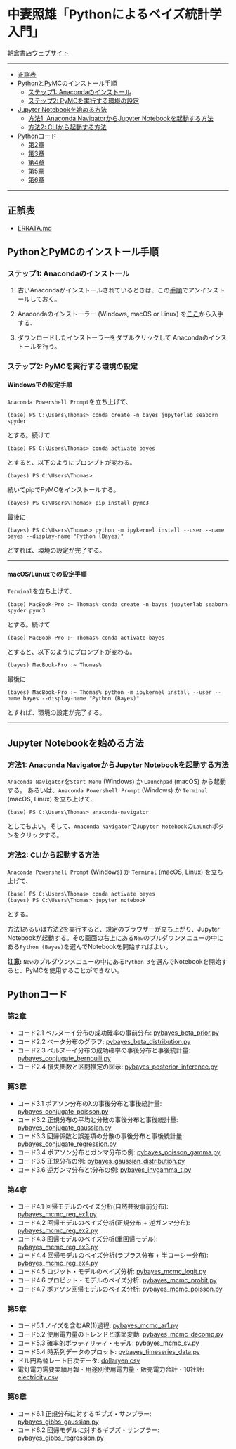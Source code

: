 # 中妻照雄「Pythonによるベイズ統計学入門」

[朝倉書店ウェブサイト](https://www.asakura.co.jp/books/isbn/978-4-254-12898-7/ "朝倉書店ウェブサイト")

---

+ [正誤表](ERRATA.md)
+ [PythonとPyMCのインストール手順](#python%e3%81%a8pymc%e3%81%ae%e3%82%a4%e3%83%b3%e3%82%b9%e3%83%88%e3%83%bc%e3%83%ab%e6%89%8b%e9%a0%86)
  + [ステップ1: Anacondaのインストール](#%E3%82%B9%E3%83%86%E3%83%83%E3%83%971-Anaconda%E3%81%AE%E3%82%A4%E3%83%B3%E3%82%B9%E3%83%88%E3%83%BC%E3%83%AB)
  + [ステップ2: PyMCを実行する環境の設定](#%E3%82%B9%E3%83%86%E3%83%83%E3%83%972-PyMC%E3%82%92%E5%AE%9F%E8%A1%8C%E3%81%99%E3%82%8B%E7%92%B0%E5%A2%83%E3%81%AE%E8%A8%AD%E5%AE%9A)
+ [Jupyter Notebookを始める方法](#Jupyter-Notebook%E3%82%92%E5%A7%8B%E3%82%81%E3%82%8B%E6%96%B9%E6%B3%95)
  + [方法1: Anaconda NavigatorからJupyter Notebookを起動する方法](#%E6%96%B9%E6%B3%951-Anaconda-Navigator%E3%81%8B%E3%82%89Jupyter-Notebook%E3%82%92%E8%B5%B7%E5%8B%95%E3%81%99%E3%82%8B%E6%96%B9%E6%B3%95)
  + [方法2: CLIから起動する方法](#%E6%96%B9%E6%B3%952-CLI%E3%81%8B%E3%82%89%E8%B5%B7%E5%8B%95%E3%81%99%E3%82%8B%E6%96%B9%E6%B3%95)
+ [Pythonコード](#Python%E3%82%B3%E3%83%BC%E3%83%89)
  + [第2章](#%E7%AC%AC2%E7%AB%A0)
  + [第3章](#%E7%AC%AC3%E7%AB%A0)
  + [第4章](#%E7%AC%AC4%E7%AB%A0)
  + [第5章](#%E7%AC%AC5%E7%AB%A0)
  + [第6章](#%E7%AC%AC6%E7%AB%A0)

---

## 正誤表

+ [ERRATA.md](ERRATA.md)
  
## PythonとPyMCのインストール手順

### ステップ1: Anacondaのインストール

1. 古いAnacondaがインストールされているときは、この[手順](https://docs.anaconda.com/anaconda/install/uninstall/)でアンインストールしておく。

2. Anacondaのインストーラー (Windows, macOS or Linux) を[ここ](https://www.anaconda.com/distribution/)から入手する.

3. ダウンロードしたインストーラーをダブルクリックして Anacondaのインストールを行う。

### ステップ2: PyMCを実行する環境の設定

#### Windowsでの設定手順

`Anaconda Powershell Prompt`を立ち上げて、

```IPython
(base) PS C:\Users\Thomas> conda create -n bayes jupyterlab seaborn spyder
```

とする。続けて

```IPython
(base) PS C:\Users\Thomas> conda activate bayes
```

とすると、以下のようにプロンプトが変わる。

```IPython
(bayes) PS C:\Users\Thomas>
```

続いてpipでPyMCをインストールする。

```IPython
(bayes) PS C:\Users\Thomas> pip install pymc3
```

最後に

```IPython
(bayes) PS C:\Users\Thomas> python -m ipykernel install --user --name bayes --display-name "Python (Bayes)"
```

とすれば、環境の設定が完了する。

---

#### macOS/Lunuxでの設定手順

`Terminal`を立ち上げて、

```IPython
(base) MacBook-Pro :~ Thomas% conda create -n bayes jupyterlab seaborn spyder pymc3
```

とする。続けて

```IPython
(base) MacBook-Pro :~ Thomas% conda activate bayes
```

とすると、以下のようにプロンプトが変わる。

```IPython
(bayes) MacBook-Pro :~ Thomas%
```

最後に

```IPython
(bayes) MacBook-Pro :~ Thomas% python -m ipykernel install --user --name bayes --display-name "Python (Bayes)"
```

とすれば、環境の設定が完了する。

---

## Jupyter Notebookを始める方法

### 方法1: Anaconda NavigatorからJupyter Notebookを起動する方法

`Anaconda Navigator`を`Start Menu` (Windows) か `Launchpad` (macOS) から起動する。 あるいは、`Anaconda Powershell Prompt` (Windows) か `Terminal` (macOS, Linux) を立ち上げて、

```IPython
(base) PS C:\Users\Thomas> anaconda-navigator
```

としてもよい。そして、`Anaconda Navigator`で`Jupyter Notebook`の`Launch`ボタンをクリックする。

### 方法2: CLIから起動する方法

`Anaconda Powershell Prompt` (Windows) か `Terminal` (macOS, Linux) を立ち上げて、

```IPython
(base) PS C:\Users\Thomas> conda activate bayes
(bayes) PS C:\Users\Thomas> jupyter notebook
```

とする。

方法1あるいは方法2を実行すると、規定のブラウザーが立ち上がり、Jupyter Notebookが起動する。その画面の右上にある`New`のプルダウンメニューの中にある`Python (Bayes)`を選んでNotebookを開始すればよい。

**注意:** `New`のプルダウンメニューの中にある`Python 3`を選んでNotebookを開始すると、PyMCを使用することができない。

## Pythonコード

### 第2章

+ コード2.1 ベルヌーイ分布の成功確率の事前分布: [pybayes\_beta\_prior.py](python/pybayes_beta_prior.py)
+ コード2.2 ベータ分布のグラフ: [pybayes\_beta\_distribution.py](python/pybayes_beta_distribution.py)
+ コード2.3 ベルヌーイ分布の成功確率の事後分布と事後統計量: [pybayes\_conjugate\_bernoulli.py](python/pybayes_conjugate_bernoulli.py)
+ コード2.4 損失関数と区間推定の図示: [pybayes\_posterior\_inference.py](python/pybayes_posterior_inference.py)

### 第3章

+ コード3.1 ポアソン分布の&lambda;の事後分布と事後統計量: [pybayes\_conjugate\_poisson.py](python/pybayes_conjugate_poisson.py)
+ コード3.2 正規分布の平均と分散の事後分布と事後統計量: [pybayes\_conjugate\_gaussian.py](python/pybayes_conjugate_gaussian.py)
+ コード3.3 回帰係数と誤差項の分散の事後分布と事後統計量: [pybayes\_conjugate\_regression.py](python/pybayes_conjugate_regression.py)
+ コード3.4 ポアソン分布とガンマ分布の例: [pybayes\_poisson\_gamma.py](python/pybayes_poisson_gamma.py)
+ コード3.5 正規分布の例: [pybayes\_gaussian\_distribution.py](python/pybayes_gaussian_distribution.py)
+ コード3.6 逆ガンマ分布とt分布の例: [pybayes\_invgamma\_t.py](python/pybayes_invgamma_t.py)

### 第4章

+ コード4.1 回帰モデルのベイズ分析(自然共役事前分布): [pybayes\_mcmc\_reg\_ex1.py](python/pybayes_mcmc_reg_ex1.py)
+ コード4.2 回帰モデルのベイズ分析(正規分布 + 逆ガンマ分布): [pybayes\_mcmc\_reg\_ex2.py](python/pybayes_mcmc_reg_ex2.py)
+ コード4.3 回帰モデルのベイズ分析(重回帰モデル): [pybayes\_mcmc\_reg\_ex3.py](python/pybayes_mcmc_reg_ex3.py)
+ コード4.4 回帰モデルのベイズ分析(ラプラス分布 + 半コーシー分布): [pybayes\_mcmc\_reg\_ex4.py](python/pybayes_mcmc_reg_ex4.py)
+ コード4.5 ロジット・モデルのベイズ分析: [pybayes\_mcmc\_logit.py](python/pybayes_mcmc_logit.py)
+ コード4.6 プロビット・モデルのベイズ分析: [pybayes\_mcmc\_probit.py](python/pybayes_mcmc_probit.py)
+ コード4.7 ポアソン回帰モデルのベイズ分析: [pybayes\_mcmc\_poisson.py](python/pybayes_mcmc_poisson.py)

### 第5章

+ コード5.1 ノイズを含むAR(1)過程: [pybayes\_mcmc\_ar1.py](python/pybayes_mcmc_ar1.py)
+ コード5.2 使用電力量のトレンドと季節変動: [pybayes\_mcmc\_decomp.py](python/pybayes_mcmc_decomp.py)
+ コード5.3 確率的ボラティリティ・モデル: [pybayes\_mcmc\_sv.py](python/pybayes_mcmc_sv.py)
+ コード5.4 時系列データのプロット: [pybayes\_timeseries\_data.py](python/pybayes_timeseries_data.py)
+ ドル円為替レート日次データ: [dollaryen.csv](python/dollaryen.csv)
+ 電灯電力需要実績月報・用途別使用電力量・販売電力合計・10社計: [electricity.csv](python/electricity.csv)

### 第6章

+ コード6.1 正規分布に対するギブズ・サンプラー: [pybayes\_gibbs\_gaussian.py](python/pybayes_gibbs_gaussian.py)
+ コード6.2 回帰モデルに対するギブズ・サンプラー: [pybayes\_gibbs\_regression.py](python/pybayes_gibbs_regression.py)
